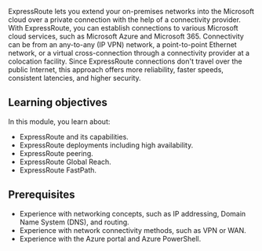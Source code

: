ExpressRoute lets you extend your on-premises networks into the Microsoft cloud over a private connection with the help of a connectivity provider. With ExpressRoute, you can establish connections to various Microsoft cloud services, such as Microsoft Azure and Microsoft 365. Connectivity can be from an any-to-any (IP VPN) network, a point-to-point Ethernet network, or a virtual cross-connection through a connectivity provider at a colocation facility. Since ExpressRoute connections  don't travel over the public Internet, this approach offers more reliability, faster speeds, consistent latencies, and higher security.

## Learning objectives

In this module, you learn about:

 -  ExpressRoute and its capabilities.
 -  ExpressRoute deployments including high availability.
 -  ExpressRoute peering. 
 -  ExpressRoute Global Reach.
 -  ExpressRoute FastPath.


## Prerequisites

 -  Experience with networking concepts, such as IP addressing, Domain Name System (DNS), and routing.
 -  Experience with network connectivity methods, such as VPN or WAN.
 -  Experience with the Azure portal and Azure PowerShell.
